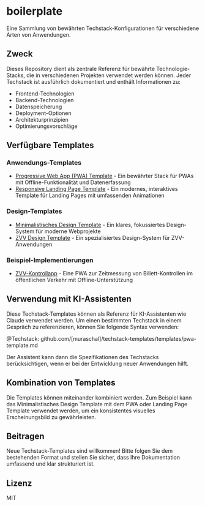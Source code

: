 # boilerplate

Eine Sammlung von bewährten Techstack-Konfigurationen für verschiedene Arten von Anwendungen.

## Zweck

Dieses Repository dient als zentrale Referenz für bewährte Technologie-Stacks, die in verschiedenen Projekten verwendet werden können. Jeder Techstack ist ausführlich dokumentiert und enthält Informationen zu:

- Frontend-Technologien
- Backend-Technologien
- Datenspeicherung
- Deployment-Optionen
- Architekturprinzipien
- Optimierungsvorschläge

## Verfügbare Templates

### Anwendungs-Templates
- [Progressive Web App (PWA) Template](templates/pwa-template.md) - Ein bewährter Stack für PWAs mit Offline-Funktionalität und Datenerfassung
- [Responsive Landing Page Template](templates/landing-page-template.md) - Ein modernes, interaktives Template für Landing Pages mit umfassenden Animationen

### Design-Templates
- [Minimalistisches Design Template](design/minimal-design-template.md) - Ein klares, fokussiertes Design-System für moderne Webprojekte
- [ZVV Design Template](design/zvv-design-template.md) - Ein spezialisiertes Design-System für ZVV-Anwendungen

### Beispiel-Implementierungen
- [ZVV-Kontrollapp](https://github.com/muraschal/zvv-kontrollapp) - Eine PWA zur Zeitmessung von Billett-Kontrollen im öffentlichen Verkehr mit Offline-Unterstützung

## Verwendung mit KI-Assistenten

Diese Techstack-Templates können als Referenz für KI-Assistenten wie Claude verwendet werden. Um einen bestimmten Techstack in einem Gespräch zu referenzieren, können Sie folgende Syntax verwenden:

@Techstack: github.com/[muraschal]/techstack-templates/templates/pwa-template.md

Der Assistent kann dann die Spezifikationen des Techstacks berücksichtigen, wenn er bei der Entwicklung neuer Anwendungen hilft.

## Kombination von Templates

Die Templates können miteinander kombiniert werden. Zum Beispiel kann das Minimalistisches Design Template mit dem PWA oder Landing Page Template verwendet werden, um ein konsistentes visuelles Erscheinungsbild zu gewährleisten.

## Beitragen

Neue Techstack-Templates sind willkommen! Bitte folgen Sie dem bestehenden Format und stellen Sie sicher, dass Ihre Dokumentation umfassend und klar strukturiert ist.

## Lizenz

MIT